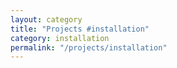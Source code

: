 ```yaml
---
layout: category
title: "Projects #installation"
category: installation
permalink: "/projects/installation"
---
```

